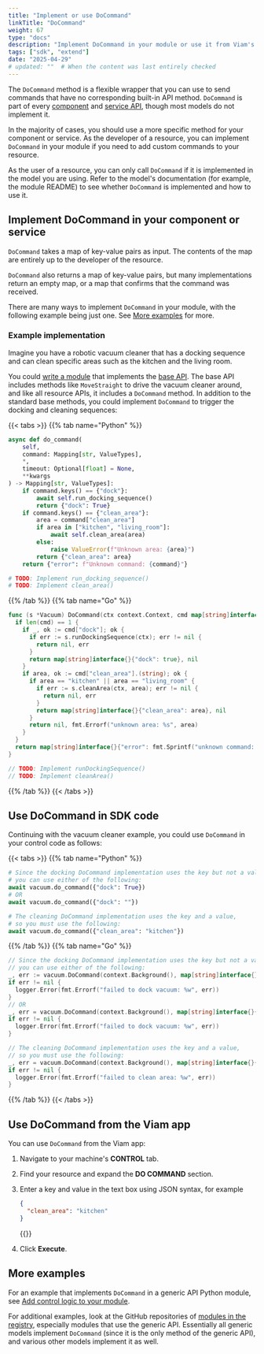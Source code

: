 ```yaml
---
title: "Implement or use DoCommand"
linkTitle: "DoCommand"
weight: 67
type: "docs"
description: "Implement DoCommand in your module or use it from Viam's SDKs."
tags: ["sdk", "extend"]
date: "2025-04-29"
# updated: ""  # When the content was last entirely checked
---
```


The `DoCommand` method is a flexible wrapper that you can use to send commands that have no corresponding built-in API method.
`DoCommand` is part of every [component](/dev/reference/apis/#component-apis) and [service API](/dev/reference/apis/#service-apis), though most models do not implement it.

In the majority of cases, you should use a more specific method for your component or service.
As the developer of a resource, you can implement `DoCommand` in your module if you need to add custom commands to your resource.

As the user of a resource, you can only call `DoCommand` if it is implemented in the model you are using.
Refer to the model's documentation (for example, the module README) to see whether `DoCommand` is implemented and how to use it.

## Implement DoCommand in your component or service

`DoCommand` takes a map of key-value pairs as input.
The contents of the map are entirely up to the developer of the resource.

`DoCommand` also returns a map of key-value pairs, but many implementations return an empty map, or a map that confirms that the command was received.

There are many ways to implement `DoCommand` in your module, with the following example being just one.
See [More examples](#more-examples) for more.

### Example implementation

Imagine you have a robotic vacuum cleaner that has a docking sequence and can clean specific areas such as the kitchen and the living room.

You could [write a module](/operate/get-started/other-hardware/) that implements the [base API](/dev/reference/apis/components/base/).
The base API includes methods like `MoveStraight` to drive the vacuum cleaner around, and like all resource APIs, it includes a `DoCommand` method.
In addition to the standard base methods, you could implement `DoCommand` to trigger the docking and cleaning sequences:

{{< tabs >}}
{{% tab name="Python" %}}

```python {class="line-numbers linkable-line-numbers"}
async def do_command(
    self,
    command: Mapping[str, ValueTypes],
    *,
    timeout: Optional[float] = None,
    **kwargs
) -> Mapping[str, ValueTypes]:
    if command.keys() == {"dock"}:
        await self.run_docking_sequence()
        return {"dock": True}
    if command.keys() == {"clean_area"}:
        area = command["clean_area"]
        if area in ["kitchen", "living_room"]:
            await self.clean_area(area)
        else:
            raise ValueError(f"Unknown area: {area}")
        return {"clean_area": area}
    return {"error": f"Unknown command: {command}"}

# TODO: Implement run_docking_sequence()
# TODO: Implement clean_area()
```

{{% /tab %}}
{{% tab name="Go" %}}

```go {class="line-numbers linkable-line-numbers"}
func (s *Vacuum) DoCommand(ctx context.Context, cmd map[string]interface{}) (map[string]interface{}, error) {
  if len(cmd) == 1 {
    if _, ok := cmd["dock"]; ok {
      if err := s.runDockingSequence(ctx); err != nil {
        return nil, err
      }
      return map[string]interface{}{"dock": true}, nil
    }
    if area, ok := cmd["clean_area"].(string); ok {
      if area == "kitchen" || area == "living_room" {
        if err := s.cleanArea(ctx, area); err != nil {
          return nil, err
        }
        return map[string]interface{}{"clean_area": area}, nil
      }
      return nil, fmt.Errorf("unknown area: %s", area)
    }
  }
  return map[string]interface{}{"error": fmt.Sprintf("unknown command: %v", cmd)}, nil
}

// TODO: Implement runDockingSequence()
// TODO: Implement cleanArea()
```

{{% /tab %}}
{{< /tabs >}}

## Use DoCommand in SDK code

Continuing with the vacuum cleaner example, you could use `DoCommand` in your control code as follows:

{{< tabs >}}
{{% tab name="Python" %}}

```python {class="line-numbers linkable-line-numbers"}
# Since the docking DoCommand implementation uses the key but not a value,
# you can use either of the following:
await vacuum.do_command({"dock": True})
# OR
await vacuum.do_command({"dock": ""})

# The cleaning DoCommand implementation uses the key and a value,
# so you must use the following:
await vacuum.do_command({"clean_area": "kitchen"})
```

{{% /tab %}}
{{% tab name="Go" %}}

```go {class="line-numbers linkable-line-numbers"}
// Since the docking DoCommand implementation uses the key but not a value,
// you can use either of the following:
_, err := vacuum.DoCommand(context.Background(), map[string]interface{}{"dock": true})
if err != nil {
  logger.Error(fmt.Errorf("failed to dock vacuum: %w", err))
}
// OR
_, err = vacuum.DoCommand(context.Background(), map[string]interface{}{"dock": ""})
if err != nil {
  logger.Error(fmt.Errorf("failed to dock vacuum: %w", err))
}

// The cleaning DoCommand implementation uses the key and a value,
// so you must use the following:
_, err = vacuum.DoCommand(context.Background(), map[string]interface{}{"clean_area": "kitchen"})
if err != nil {
  logger.Error(fmt.Errorf("failed to clean area: %w", err))
}
```

{{% /tab %}}
{{< /tabs >}}

## Use DoCommand from the Viam app

You can use `DoCommand` from the Viam app:

1. Navigate to your machine's **CONTROL** tab.
1. Find your resource and expand the **DO COMMAND** section.
1. Enter a key and value in the text box using JSON syntax, for example

   ```json {class="line-numbers linkable-line-numbers"}
   {
     "clean_area": "kitchen"
   }
   ```

   {{<imgproc src="/components/generic/vacuum-control.png" resize="x1100" declaredimensions=true alt="DoCommand section of the vacuum generic resource's control panel, with clean_area set to kitchen." style="max-width:600px" class="shadow imgzoom" >}}

1. Click **Execute**.

## More examples

For an example that implements `DoCommand` in a generic API Python module, see [Add control logic to your module](/manage/software/control-logic/#add-control-logic-to-your-module).

For additional examples, look at the GitHub repositories of [modules in the registry](https://app.viam.com/registry), especially modules that use the generic API.
Essentially all generic models implement `DoCommand` (since it is the only method of the generic API), and various other models implement it as well.
